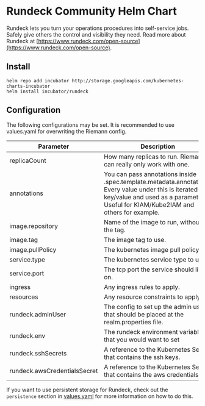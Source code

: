 # Rundeck Community Helm Chart

Rundeck lets you turn your operations procedures into self-service jobs. Safely give others the control and visibility they need. Read more about Rundeck at [https://www.rundeck.com/open-source](https://www.rundeck.com/open-source).


## Install

    helm repo add incubator http://storage.googleapis.com/kubernetes-charts-incubator
    helm install incubator/rundeck

## Configuration

The following configurations may be set. It is recommended to use values.yaml for overwriting the Riemann config.

Parameter | Description | Default
--------- | ----------- | -------
replicaCount | How many replicas to run. Riemann can really only work with one. | 1
annotations | You can pass annotations inside .spec.template.metadata.annotations. Every value under this is iterated as a key/value and used as a parameter. Useful for KIAM/Kube2IAM and others for example. | ""
image.repository | Name of the image to run, without the tag. | [rundeck/rundeck](https://github.com/rundeck/rundeck)
image.tag | The image tag to use. | 3.2.8
image.pullPolicy | The kubernetes image pull policy. | IfNotPresent
service.type | The kubernetes service type to use. | ClusterIP
service.port | The tcp port the service should listen on. | 80
ingress | Any ingress rules to apply. | None
resources | Any resource constraints to apply. | None
rundeck.adminUser | The config to set up the admin user that should be placed at the realm.properties file. | "admin:admin,user,admin,architect,deploy,build"
rundeck.env | The rundeck environment variables that you would want to set | Default variables provided in docker file
rundeck.sshSecrets | A reference to the Kubernetes Secret that contains the ssh keys. | ""
rundeck.awsCredentialsSecret | A reference to the Kubernetes Secret that contains the aws credentials. | ""

If you want to use persistent storage for Rundeck, check out the `persistence` section in [values.yaml](./values.yaml) for more information on how to do this.
